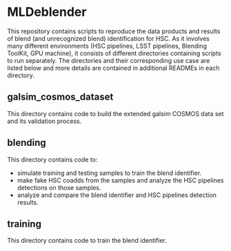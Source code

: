 # MLDeblender

This repository contains scripts to reproduce the data products and results of blend (and unrecognized blend) identification for HSC.
As it involves many different environments (HSC pipelines, LSST pipelines, Blending ToolKit, GPU machine), it consists of different directories containing scripts to run separately.
The directories and their corresponding use case are listed below and more details are contained in additional READMEs in each directory.

## galsim_cosmos_dataset

This directory contains code to build the extended galsim COSMOS data set and its validation process.

## blending

This directory contains code to:
* simulate training and testing samples to train the blend identifier.
* make fake HSC coadds from the samples and analyze the HSC pipelines detections on those samples.
* analyze and compare the blend identifier and HSC pipelines detection results.

## training

This directory contains code to train the blend identifier.